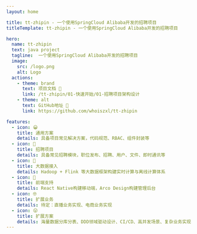 ```yaml
---
layout: home

title: tt-zhipin - 一个使用SpringCloud Alibaba开发的招聘项目
titleTemplate: tt-zhipin - 一个使用SpringCloud Alibaba开发的招聘项目

hero:
  name: tt-zhipin
  text: java project
  tagline:  一个使用SpringCloud Alibaba开发的招聘项目
  image:
    src: /logo.png
    alt: Logo
  actions:
    - theme: brand
      text: 项目文档 💫
      link: /tt-zhipin/01-快速开始/01-招聘项目架构设计
    - theme: alt
      text: GitHub地址 🤖
      link: https://github.com/whoiszxl/tt-zhipin

features:
  - icon: 😀
    title: 通用方案
    details: 具备项目常见解决方案，代码规范、RBAC、组件封装等
  - icon: 🤣
    title: 招聘项目
    details: 具备常见招聘模块，职位发布、招聘、用户、文件、即时通讯等
  - icon: 🤩
    title: 大数据接入
    details: Hadoop + Flink 等大数据框架构建实时计算与离线计算体系
  - icon: 🤪
    title: 前端支持
    details: React Native构建移动端，Arco Design构建管理后台
  - icon: 🤓
    title: 扩展业务
    details: 待定：直播业务实现、电商业务实现
  - icon: 😛
    title: 扩展方案
    details: 海量数据分库分表、DDD领域驱动设计、CI/CD、高并发场景、复杂业务实现
---
```

